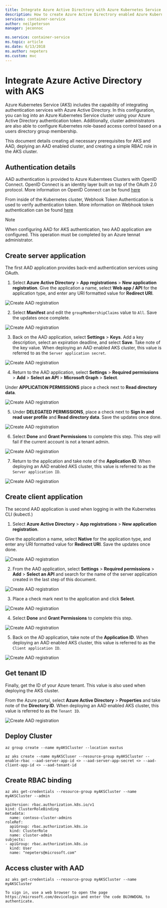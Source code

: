 ```yaml
---
title: Integrate Azure Active Directrory with Azure Kubernetes Service
description: How to create Azure Active Directrory enabled Azure Kubernetes Service clusters.
services: container-service
author: neilpeterson
manager: jeconnoc

ms.service: container-service
ms.topic: article
ms.date: 6/13/2018
ms.author: nepeters
ms.custom: mvc
---
```


# Integrate Azure Active Directory with AKS

Azure Kubernetes Service (AKS) includes the capability of integrating authentication services with Azure Active Directory. In this configuration, you can log into an Azure Kubernetes Service cluster using your Azure Active Directory authentication token. Additionally, cluster administrators are also able to configure Kubernetes role-based access control based on a users directory group membership.

This document details creating all necessary prerequisites for AKS and AAD, deplying an AAD enabled cluster, and creating a simple RBAC role in the AKS cluster.

## Authentication details

AAD authentication is provided to Azure Kuberntees Clusters with OpenID Connect. OpenID Connect is an identity layer built on top of the OAuth 2.0 protocol. More information on OpenID Connect can be found [here](https://kubernetes.io/docs/reference/access-authn-authz/authentication/#webhook-token-authentication)

From inside of the Kubernetes cluster, Webhook Token Authentication is used to verify authentication token. More information on Webhook token authentication can be found [here](https://kubernetes.io/docs/reference/access-authn-authz/authentication/#webhook-token-authentication)

> [!NOTE]
> When configuring AAD for AKS authentication, two AAD application are configured. This operation must be completed by an Azure tennat administrator.

## Create server application

The first AAD application provides back-end authentication services using OAuth.

1. Select **Azure Active Directory** > **App registrations** > **New application registration**. Give the application a name, select **Web app / API** for the application type, and enter any URI formatted value for **Redirect URI**.

  ![Create AAD registration](media/aad-integration/app-registration.png)

2. Select **Manifest** and edit the `groupMembershipClaims` value to `All`. Save the updates once complete.

  ![Create AAD registration](media/aad-integration/edit-manifest.png)

3. Back on the AAD application, select **Settings** > **Keys**. Add a key description, select an expiration deadline, and select **Save**. Take note of the key value. When deploying an AAD enabled AKS cluster, this value is referred to as the `Server application secret`.

  ![Create AAD registration](media/aad-integration/application-key.png)

4. Return to the AAD application, select **Settings** > **Required permissions** > **Add** > **Select an API** > **Microsoft Graph** > **Select**.

  Under **APPLICATION PERMISSIONS** place a check next to **Read directory data**.

  ![Create AAD registration](media/aad-integration/read-directory.png)

5. Under **DELEGATED PERMISSIONS**, place a check next to **Sign in and read user profile** and **Read directory data**. Save the updates once done.

  ![Create AAD registration](media/aad-integration/delegated-permissions.png)

6. Select **Done** and **Grant Permissions** to complete this step. This step will fail if the current account is not a tenant admin.

  ![Create AAD registration](media/aad-integration/grant-permissions.png)

7. Return to the application and take note of the **Application ID**. When deploying an AAD enabled AKS cluster, this value is referred to as the `Server application ID`.

  ![Create AAD registration](media/aad-integration/application-id.png)

## Create client application

The second AAD application is used when logging in with the Kubernetes CLI (kubectl.)

1. Select **Azure Active Directory** > **App registrations** > **New application registration**.

  Give the application a name, select **Native** for the application type, and enter any URI formatted value for **Redirect URI**. Save the updates once done.

  ![Create AAD registration](media/aad-integration/app-registration-client.png)

2. From the AAD application, select **Settings** > **Required permissions** > **Add** > **Select an API** and search for the name of the server application created in the last step of this document.

  ![Create AAD registration](media/aad-integration/select-api.png)

3. Place a check mark next to the application and click **Select**.

  ![Create AAD registration](media/aad-integration/select-server-app.png)

4. Select **Done** and **Grant Permissions** to complete this step.

  ![Create AAD registration](media/aad-integration/grant-permissions-client.png)

5. Back on the AD application, take note of the **Application ID**. When deploying an AAD enabled AKS cluster, this value is referred to as the `Client application ID`.

  ![Create AAD registration](media/aad-integration/application-id-client.png)

## Get tenant ID

Finally, get the ID of your Azure tenant. This value is also used when deploying the AKS cluster.

From the Azure portal, select **Azure Active Directory** > **Properties** and take note of the **Directory ID**. When deploying an AAD enabled AKS cluster, this value is referred to as the `Tenant ID`.

![Create AAD registration](media/aad-integration/tenant-id.png)

## Deploy Cluster

```
az group create --name myAKSCluster --location eastus
```

```
az aks create --name myAKSCluser --resource-group myAKSCluster --enable-rbac --aad-server-app-id <> --aad-server-app-secret <> --aad-client-app-id <> --aad-tenant-id
```

## Create RBAC binding

```
az aks get-credentials --resource-group myAKSCluster --name myAKSCluster --admin
```

```
apiVersion: rbac.authorization.k8s.io/v1
kind: ClusterRoleBinding
metadata:
  name: contoso-cluster-admins
roleRef:
  apiGroup: rbac.authorization.k8s.io
  kind: ClusterRole
  name: cluster-admin
subjects:
- apiGroup: rbac.authorization.k8s.io
  kind: User
  name: "nepeters@microsoft.com"
```

## Access cluster with AAD

```
az aks get-credentials --resource-group myAKSCluster --name myAKSCluster
```

```
To sign in, use a web browser to open the page https://microsoft.com/devicelogin and enter the code BUJHWDGNL to authenticate.
```
